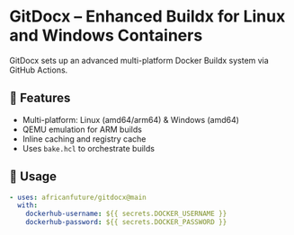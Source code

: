 # GitDocx – Enhanced Buildx for Linux and Windows Containers

GitDocx sets up an advanced multi-platform Docker Buildx system via GitHub Actions.

## 🧰 Features

- Multi-platform: Linux (amd64/arm64) & Windows (amd64)
- QEMU emulation for ARM builds
- Inline caching and registry cache
- Uses `bake.hcl` to orchestrate builds

## 🚀 Usage

```yaml
- uses: africanfuture/gitdocx@main
  with:
    dockerhub-username: ${{ secrets.DOCKER_USERNAME }}
    dockerhub-password: ${{ secrets.DOCKER_PASSWORD }}
